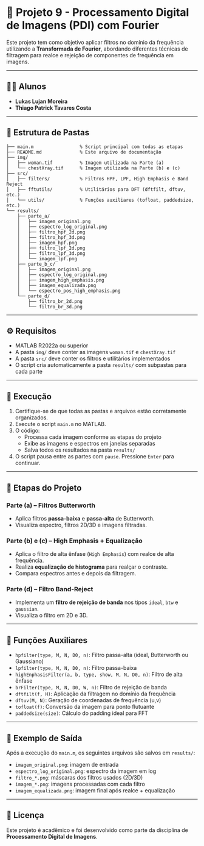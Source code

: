 # 📄 Projeto 9 - Processamento Digital de Imagens (PDI) com Fourier

Este projeto tem como objetivo aplicar filtros no domínio da frequência utilizando a **Transformada de Fourier**, abordando diferentes técnicas de filtragem para realce e rejeição de componentes de frequência em imagens.

---

## 👨‍🎓 Alunos

- **Lukas Lujan Moreira**  
- **Thiago Patrick Tavares Costa**

---

## 📁 Estrutura de Pastas

    ├── main.m                 % Script principal com todas as etapas
    ├── README.md              % Este arquivo de documentação
    ├── img/
    │   ├── woman.tif          % Imagem utilizada na Parte (a)
    │   └── chestXray.tif      % Imagem utilizada na Parte (b) e (c)
    ├── src/
    │   ├── filters/           % Filtros HPF, LPF, High Emphasis e Band Reject
    │   ├── fftutils/          % Utilitários para DFT (dftfilt, dftuv, etc.)
    │   └── utils/             % Funções auxiliares (tofloat, paddedsize, etc.)
    └── results/
        ├── parte_a/
        │   ├── imagem_original.png
        │   ├── espectro_log_original.png
        │   ├── filtro_hpf_2d.png
        │   ├── filtro_hpf_3d.png
        │   ├── imagem_hpf.png
        │   ├── filtro_lpf_2d.png
        │   ├── filtro_lpf_3d.png
        │   └── imagem_lpf.png
        ├── parte_b_c/
        │   ├── imagem_original.png
        │   ├── espectro_log_original.png
        │   ├── imagem_high_emphasis.png
        │   ├── imagem_equalizada.png
        │   └── espectro_pos_high_emphasis.png
        └── parte_d/
            ├── filtro_br_2d.png
            └── filtro_br_3d.png

---

## ⚙️ Requisitos

- MATLAB R2022a ou superior
- A pasta `img/` deve conter as imagens `woman.tif` e `chestXray.tif`
- A pasta `src/` deve conter os filtros e utilitários implementados
- O script cria automaticamente a pasta `results/` com subpastas para cada parte

---

## 🚀 Execução

1. Certifique-se de que todas as pastas e arquivos estão corretamente organizados.
2. Execute o script `main.m` no MATLAB.
3. O código:
   - Processa cada imagem conforme as etapas do projeto
   - Exibe as imagens e espectros em janelas separadas
   - Salva todos os resultados na pasta `results/`
4. O script pausa entre as partes com `pause`. Pressione `Enter` para continuar.

---

## 🧠 Etapas do Projeto

### Parte (a) – Filtros Butterworth
- Aplica filtros **passa-baixa** e **passa-alta** de Butterworth.
- Visualiza espectro, filtros 2D/3D e imagens filtradas.

### Parte (b) e (c) – High Emphasis + Equalização
- Aplica o filtro de alta ênfase (`High Emphasis`) com realce de alta frequência.
- Realiza **equalização de histograma** para realçar o contraste.
- Compara espectros antes e depois da filtragem.

### Parte (d) – Filtro Band-Reject
- Implementa um **filtro de rejeição de banda** nos tipos `ideal`, `btw` e `gaussian`.
- Visualiza o filtro em 2D e 3D.

---

## 🔧 Funções Auxiliares

- `hpfilter(type, M, N, D0, n)`: Filtro passa-alta (ideal, Butterworth ou Gaussiano)
- `lpfilter(type, M, N, D0, n)`: Filtro passa-baixa
- `highEnphasisFilter(a, b, type, show, M, N, D0, n)`: Filtro de alta ênfase
- `brFilter(type, M, N, D0, W, n)`: Filtro de rejeição de banda
- `dftfilt(f, H)`: Aplicação da filtragem no domínio da frequência
- `dftuv(M, N)`: Geração de coordenadas de frequência (u,v)
- `tofloat(f)`: Conversão da imagem para ponto flutuante
- `paddedsize(size)`: Cálculo do padding ideal para FFT

---

## 📸 Exemplo de Saída

Após a execução do `main.m`, os seguintes arquivos são salvos em `results/`:

- `imagem_original.png`: imagem de entrada
- `espectro_log_original.png`: espectro da imagem em log
- `filtro_*.png`: máscaras dos filtros usados (2D/3D)
- `imagem_*.png`: imagens processadas com cada filtro
- `imagem_equalizada.png`: imagem final após realce + equalização

---

## 🧾 Licença

Este projeto é acadêmico e foi desenvolvido como parte da disciplina de **Processamento Digital de Imagens**.

